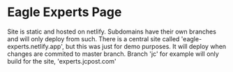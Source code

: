 # Eagle Experts Page
Site is static and hosted on netlify. Subdomains have their own branches and will only deploy from such. There is a central site called 'eagle-experts.netlify.app', but this was just for demo purposes. It will deploy when changes are commited to master branch. Branch 'jc' for example will only build for the site, 'experts.jcpost.com'